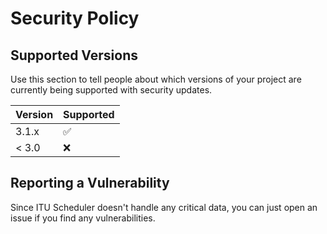 # Security Policy

## Supported Versions

Use this section to tell people about which versions of your project are
currently being supported with security updates.

| Version | Supported          |
| ------- | ------------------ |
| 3.1.x   | :white_check_mark: |
| < 3.0   | :x:                |

## Reporting a Vulnerability

Since ITU Scheduler doesn't handle any critical data, you can just open an issue if you find any vulnerabilities.
